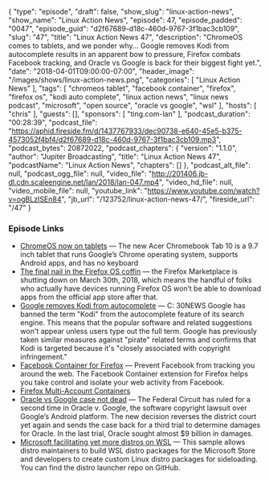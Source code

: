 {
  "type": "episode",
  "draft": false,
  "show_slug": "linux-action-news",
  "show_name": "Linux Action News",
  "episode": 47,
  "episode_padded": "0047",
  "episode_guid": "d2f67689-d18c-460d-9767-3f1bac3cb109",
  "slug": "47",
  "title": "Linux Action News 47",
  "description": "ChromeOS comes to tablets, and we ponder why... Google removes Kodi from autocomplete results in an apparent bow to pressure, Firefox combats Facebook tracking, and Oracle vs Google is back for their biggest fight yet.",
  "date": "2018-04-01T09:00:00-07:00",
  "header_image": "/images/shows/linux-action-news.png",
  "categories": [
    "Linux Action News"
  ],
  "tags": [
    "chromeos tablet",
    "facebook container",
    "firefox",
    "firefox os",
    "kodi auto complete",
    "linux action news",
    "linux news podcast",
    "microsoft",
    "open source",
    "oracle vs google",
    "wsl"
  ],
  "hosts": [
    "chris"
  ],
  "guests": [],
  "sponsors": [
    "ting.com-lan"
  ],
  "podcast_duration": "00:28:39",
  "podcast_file": "https://aphid.fireside.fm/d/1437767933/dec90738-e640-45e5-b375-4573052f4bf4/d2f67689-d18c-460d-9767-3f1bac3cb109.mp3",
  "podcast_bytes": 20872022,
  "podcast_chapters": {
    "version": "1.1.0",
    "author": "Jupiter Broadcasting",
    "title": "Linux Action News 47",
    "podcastName": "Linux Action News",
    "chapters": []
  },
  "podcast_alt_file": null,
  "podcast_ogg_file": null,
  "video_file": "http://201406.jb-dl.cdn.scaleengine.net/lan/2018/lan-047.mp4",
  "video_hd_file": null,
  "video_mobile_file": null,
  "youtube_link": "https://www.youtube.com/watch?v=ogBLzISEn84",
  "jb_url": "/123752/linux-action-news-47/",
  "fireside_url": "/47"
}


### Episode Links

  * [ChromeOS now on tablets](https://liliputing.com/2018/03/acers-first-chrome-os-tablet-is-coming-in-april-for-329.html "ChromeOS now on tablets") — The new Acer Chromebook Tab 10 is a 9.7 inch tablet that runs Google’s Chrome operating system, supports Android apps, and has no keyboard
  * [The final nail in the Firefox OS coffin](https://liliputing.com/2018/03/the-app-store-for-firefox-os-shuts-down-on-march-30th.html "The final nail in the Firefox OS coffin") — the Firefox Marketplace is shutting down on March 30th, 2018, which means the handful of folks who actually have devices running Firefox OS won’t be able to download apps from the official app store after that.
  * [Google removes Kodi from autocomplete](https://torrentfreak.com/google-adds-kodi-to-autocomplete-piracy-filter-180328/ "Google removes Kodi from autocomplete") — C: 30NEWS Google has banned the term "Kodi" from the autocomplete feature of its search engine. This means that the popular software and related suggestions won't appear unless users type out the full term. Google has previously taken similar measures against "pirate" related terms and confirms that Kodi is targeted because it's "closely associated with copyright infringement."
  * [Facebook Container for Firefox](https://addons.mozilla.org/en-US/firefox/addon/facebook-container/ "Facebook Container for Firefox") — Prevent Facebook from tracking you around the web. The Facebook Container extension for Firefox helps you take control and isolate your web activity from Facebook.
  * [Firefox Multi-Account Containers](https://addons.mozilla.org/en-US/firefox/addon/multi-account-containers/ "Firefox Multi-Account Containers")
  * [Oracle vs Google case not dead](https://www.theverge.com/2018/3/27/17169064/federal-circuit-oracle-v-google-third-trial-java-android "Oracle vs Google case not dead") — The Federal Circuit has ruled for a second time in Oracle v. Google, the software copyright lawsuit over Google’s Android platform. The new decision reverses the district court yet again and sends the case back for a third trial to determine damages for Oracle. In the last trial, Oracle sought almost $9 billion in damages.
  * [Microsoft facilitating yet more distros on WSL](https://blogs.msdn.microsoft.com/commandline/2018/03/26/wsl-distro-launcher/ "Microsoft facilitating yet more distros on WSL") — This sample allows distro maintainers to build WSL distro packages for the Microsoft Store and developers to create custom Linux distro packages for sideloading. You can find the distro launcher repo on GitHub.


